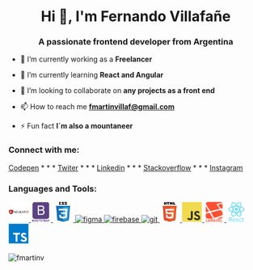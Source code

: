 <h1 align="center">Hi 👋, I'm Fernando Villafañe</h1>
<h3 align="center">A passionate frontend developer from Argentina</h3>

- 🔭 I’m currently working as a **Freelancer**

- 🌱 I’m currently learning **React and Angular**

- 👯 I’m looking to collaborate on **any projects as a front end**

- 📫 How to reach me **fmartinvillaf@gmail.com**

- ⚡ Fun fact **I´m also a mountaneer**

<h3 align="left">Connect with me:</h3>
<p align="left">
<a href="https://codepen.io/https://codepen.io/fervillaf" target="blank">Codepen</a>
  * * *
<a href="https://twitter.com/fernand44775054" target="blank">Twiter</a>
  * * *
<a href="https://linkedin.com/in/www.linkedin.com/in/fernandovillafañe" target="blank">Linkedin</a>
  * * *
<a href="https://stackoverflow.com/users/users/11902448/fernando-martín" target="blank">Stackoverflow</a>
  * * *
<a href="https://instagram.com/fermartinv" target="blank">Instagram</a>
</p>

<h3 align="left">Languages and Tools:</h3>
<p align="left"> <a href="https://angular.io" target="_blank"> <img src="https://raw.githubusercontent.com/devicons/devicon/master/icons/angularjs/angularjs-original-wordmark.svg" alt="angularjs" width="40" height="40"/> </a> <a href="https://getbootstrap.com" target="_blank"> <img src="https://raw.githubusercontent.com/devicons/devicon/master/icons/bootstrap/bootstrap-plain-wordmark.svg" alt="bootstrap" width="40" height="40"/> </a> <a href="https://www.w3schools.com/css/" target="_blank"> <img src="https://raw.githubusercontent.com/devicons/devicon/master/icons/css3/css3-original-wordmark.svg" alt="css3" width="40" height="40"/> </a> <a href="https://www.figma.com/" target="_blank"> <img src="https://www.vectorlogo.zone/logos/figma/figma-icon.svg" alt="figma" width="40" height="40"/> </a> <a href="https://firebase.google.com/" target="_blank"> <img src="https://www.vectorlogo.zone/logos/firebase/firebase-icon.svg" alt="firebase" width="40" height="40"/> </a> <a href="https://git-scm.com/" target="_blank"> <img src="https://www.vectorlogo.zone/logos/git-scm/git-scm-icon.svg" alt="git" width="40" height="40"/> </a> <a href="https://www.w3.org/html/" target="_blank"> <img src="https://raw.githubusercontent.com/devicons/devicon/master/icons/html5/html5-original-wordmark.svg" alt="html5" width="40" height="40"/> </a> <a href="https://developer.mozilla.org/en-US/docs/Web/JavaScript" target="_blank"> <img src="https://raw.githubusercontent.com/devicons/devicon/master/icons/javascript/javascript-original.svg" alt="javascript" width="40" height="40"/> </a> <a href="https://laravel.com/" target="_blank"> <img src="https://raw.githubusercontent.com/devicons/devicon/master/icons/laravel/laravel-plain-wordmark.svg" alt="laravel" width="40" height="40"/> </a> <a href="https://reactjs.org/" target="_blank"> <img src="https://raw.githubusercontent.com/devicons/devicon/master/icons/react/react-original-wordmark.svg" alt="react" width="40" height="40"/> </a> <a href="https://www.typescriptlang.org/" target="_blank"> <img src="https://raw.githubusercontent.com/devicons/devicon/master/icons/typescript/typescript-original.svg" alt="typescript" width="40" height="40"/> </a> </p>

<p><img align="center" src="https://github-readme-stats.vercel.app/api/top-langs?username=fmartinv&show_icons=true&locale=en&layout=compact" alt="fmartinv" /></p>



<!---
fmartinv/fmartinv is a ✨ special ✨ repository because its `README.md` (this file) appears on your GitHub profile.
You can click the Preview link to take a look at your changes.
--->
